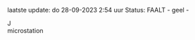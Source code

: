 laatste update: 
do 28-09-2023  2:54   uur 
Status: FAALT - geel - 
<div class="service R">J</div><div class="service Y">microstation</div>